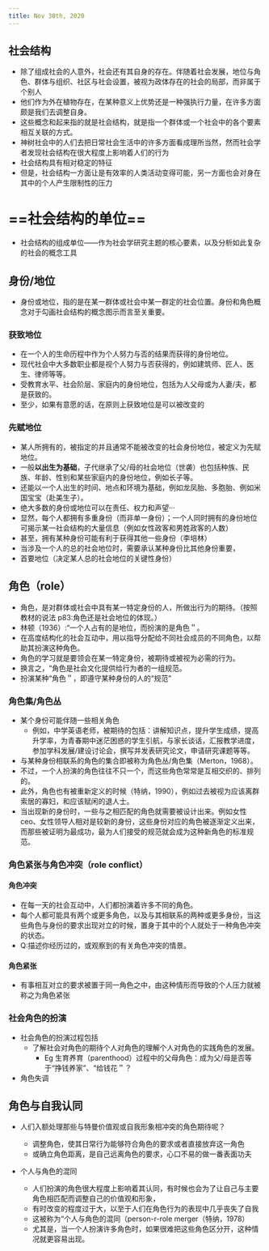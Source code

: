 ```yaml
---
title: Nov 30th, 2020
---
```


## 社会结构

- 除了组成社会的人意外，社会还有其自身的存在。伴随着社会发展，地位与角色、群体与组织、社区与社会设置，被视为政体存在的社会的局部，而非属于个别人
- 他们作为外在植物存在，在某种意义上优势还是一种强执行力量，在许多方面颇是我们去调整自身。
- 这些概念和起来指的就是社会结构，就是指一个群体或一个社会中的各个要素相互关联的方式。
- 神树社会中的人们去把日常社会生活中的许多方面看成理所当然，然而社会学者发现社会结构在很大程度上影响着人们的行为
- 社会结构具有相对稳定的特征
- 但是，社会结构一方面让是有效率的人类活动变得可能，另一方面也会对身在其中的个人产生限制性的压力

# ==社会结构的单位==

- 社会结构的组成单位——作为社会学研究主题的核心要素，以及分析如此复杂的社会的概念工具

## 身份/地位

- 身份或地位，指的是在某一群体或社会中某一群定的社会位置。身份和角色概念对于勾画社会结构的概念图示而言至关重要。

### 获致地位

- 在一个人的生命历程中作为个人努力与否的结果而获得的身份地位。
- 现代社会中大多数职业都是视个人努力与否获得的，例如建筑师、匠人、医生、律师等等。
- 受教育水平、社会阶层、家庭内的身份地位，包括为人父母或为人妻/夫，都是获致的。
- 至少，如果有意愿的话，在原则上获致地位是可以被改变的

### 先赋地位

- 某人所拥有的，被指定的并且通常不能被改变的社会身份地位，被定义为先赋地位。
- 一般**以出生为基础**，子代继承了父/母的社会地位（世袭）也包括种族、民族、年龄、性别和某些家庭内的身份地位，例如长子等。
- 还能以一个人出生的时间、地点和环境为基础，例如龙凤胎、多胞胎、例如米国宝宝（赴美生子）。
- 绝大多数的身份或地位可以在责任、权力和声望···
- 显然，每个人都拥有多重身份（而非单一身份）；一个人同时拥有的身份地位可揭示某一社会结构的大量信息（例如女性政客和男姓政客的人数）
- 甚至，拥有某种身份可能有利于获得其他一些身份（李培林）
- 当涉及一个人的总的社会地位时，需要承认某种身份比其他身份重要，
- 首要地位（决定某人总的社会地位的关键性身份）

## 角色（role）

- 角色，是对群体或社会中具有某一特定身份的人，所做出行为的期待。（按照教材的说法 p83:角色还是社会地位的体现。）
- 林顿（1936）:“一个人占有的是地位，而扮演的是角色＂。
- 在高度结构化的社会互动中，用以指导分配给不同社会成员的不同角色，以帮助其扮演这种角色。
- 角色的学习就是要领会在某一特定身份，被期待或被视为必需的行为。
- 换言之，“角色是社会文化提供给行为者的一组规范。
- 扮演某种“角色＂，即遵守某种身份的人的“规范”

### 角色集/角色丛

- 某个身份可能伴随一些相关角色
  - 例如，中学英语老师，被期待的包括：讲解知识点，提升学生成绩，提高升学率，为青春期中迷茫困惑的学生引航，与家长谈话，汇报教学进度，参加学科发展/建设讨论会，撰写并发表研究论文，申请研究课题等等。
- 与某种身份相联系的角色的集合即被称为角色丛/角色集（Merton，1968）。
- 不过，一个人扮演的角色往往不只一个，而这些角色常常是互相交织的、排列的。
- 此外，角色也有被重新定义的时候（特纳，1990），例如过去被视为应该离群索居的寡妇，和应该赋闲的退人士。
- 当出现新的身份时，一些与之相匹配的角色就需要被设计出来。例如女性 ceo、女性领导人相对是较新的身份，这些身份对应的角色被逐渐定义出来，而那些被证明为最成功，最为人们接受的规范就会成为这种新角色的标准规范。

### 角色紧张与角色冲突（role conflict）

#### 角色冲突

- 在每一天的社会互动中，人们都扮演着许多不同的角色。
- 每个人都可能具有两个或更多角色，以及与其相联系的两种或更多身份，当这些角色与身份的要求出现对立的时候，置身于其中的个人就处于一种角色冲突的状态。
- Q:描述你经历过的，或观察到的有关角色冲突的情景。

#### 角色紧张

- 有事相互对立的要求被置于同一角色之中，由这种情形而导致的个人压力就被称之为角色紧张

### 社会角色的扮演

- 社会角色的扮演过程包括
  - 了解社会对角色的期待个人对角色的理解个人对角色的实践角色的发展。
    - Eg 生育养育（parenthood）过程中的父母角色：成为父/母是否等于“挣钱养家”、“给钱花＂？
- 角色失调

## 角色与自我认同

- 人们入额处理那些与特曼价值观或自我形象相冲突的角色期待呢？
  - 调整角色，使其日常行为能够符合角色的要求或者直接放弃这一角色
  - 或确立角色距离，是自己远离角色的要求，心口不易的做一番表面功夫

- 个人与角色的混同
  - 人们扮演的角色很大程度上影响着其认同，有时候也会为了让自己与主要角色相匹配而调整自己的价值观和形象，
  - 有时改变的程度过于大，以至于人们在角色行为的表现中几乎丧失了自我
  - 这被称为“个人与角色的混同（person-r-role merger（特纳，1978）
  - 尤其是，当一个人扮演许多角色时，如果很难把这些角色区分开，这种情况就更容易出现。
